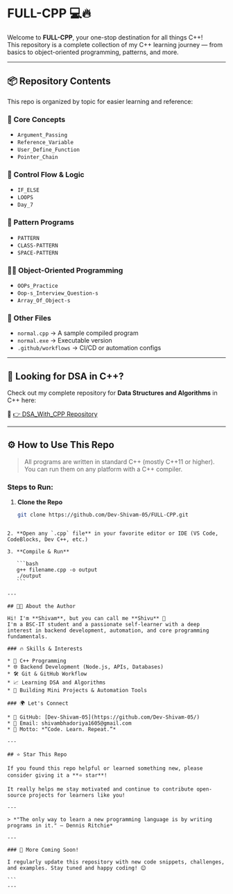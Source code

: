 
# FULL-CPP 💻🔥  
Welcome to **FULL-CPP**, your one-stop destination for all things C++!  
This repository is a complete collection of my C++ learning journey — from basics to object-oriented programming, patterns, and more.

---

## 📦 Repository Contents

This repo is organized by topic for easier learning and reference:

### 🧠 Core Concepts
- `Argument_Passing`
- `Reference_Variable`
- `User_Define_Function`
- `Pointer_Chain`

### 🔁 Control Flow & Logic
- `IF_ELSE`
- `LOOPS`
- `Day_7`

### 🎨 Pattern Programs
- `PATTERN`
- `CLASS-PATTERN`
- `SPACE-PATTERN`

### 👨‍🏫 Object-Oriented Programming
- `OOPs_Practice`
- `Oop-s_Interview_Question-s`
- `Array_Of_Object-s`

### 🧪 Other Files
- `normal.cpp` → A sample compiled program  
- `normal.exe` → Executable version  
- `.github/workflows` → CI/CD or automation configs

---

## 📌 Looking for DSA in C++?

Check out my complete repository for **Data Structures and Algorithms** in C++ here:

🔗 [👉 DSA_With_CPP Repository](https://github.com/Dev-Shivam-05/DSA_With_CPP)

---

## ⚙️ How to Use This Repo

> All programs are written in standard C++ (mostly C++11 or higher). You can run them on any platform with a C++ compiler.

### Steps to Run:

1. **Clone the Repo**
   ```bash
   git clone https://github.com/Dev-Shivam-05/FULL-CPP.git
````

2. **Open any `.cpp` file** in your favorite editor or IDE (VS Code, CodeBlocks, Dev C++, etc.)

3. **Compile & Run**

   ```bash
   g++ filename.cpp -o output
   ./output
   ```

---

## 👨‍💻 About the Author

Hi! I'm **Shivam**, but you can call me **Shivu** 👋
I'm a BSC-IT student and a passionate self-learner with a deep interest in backend development, automation, and core programming fundamentals.

### 🔥 Skills & Interests

* 🧠 C++ Programming
* 🌐 Backend Development (Node.js, APIs, Databases)
* 🛠️ Git & GitHub Workflow
* 📈 Learning DSA and Algorithms
* 🎯 Building Mini Projects & Automation Tools

### 🌍 Let's Connect

* 💼 GitHub: [Dev-Shivam-05](https://github.com/Dev-Shivam-05/)
* 📧 Email: shivambhadoriya1605@gmail.com
* 🧠 Motto: *“Code. Learn. Repeat.”*

---

## ⭐ Star This Repo

If you found this repo helpful or learned something new, please consider giving it a **⭐ star**!

It really helps me stay motivated and continue to contribute open-source projects for learners like you!

---

> *"The only way to learn a new programming language is by writing programs in it." – Dennis Ritchie*

---

### 📢 More Coming Soon!

I regularly update this repository with new code snippets, challenges, and examples. Stay tuned and happy coding! 😊

```
---
